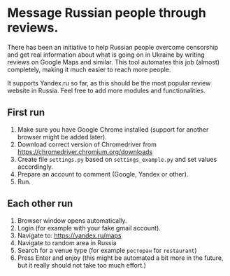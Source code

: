 # Message Russian people through reviews.

There has been an initiative to help Russian people overcome censorship and get real information about what is going on
in Ukraine by writing reviews on Google Maps and similar. This tool automates this job (almost) completely, making it
much easier to reach more people.

It supports Yandex.ru so far, as this should be the most popular review website in Russia. Feel free to add more modules
and functionalities.

## First run

1. Make sure you have Google Chrome installed (support for another browser might be added later).
2. Download correct version of Chromedriver from https://chromedriver.chromium.org/downloads
3. Create file `settings.py` based on `settings_example.py` and set values accordingly.
4. Prepare an account to comment (Google, Yandex or other).
5. Run.

## Each other run

1. Browser window opens automatically.
2. Login (for example with your fake gmail account).
3. Navigate to: https://yandex.ru/maps
4. Navigate to random area in Russia
5. Search for a venue type (for example `ресторан` for `restaurant`)
6. Press Enter and enjoy (this might be automated a bit more in the future, but it really should not take too much
   effort.)
